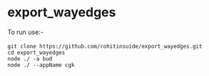 # export_wayedges


To run use:- <br/>
<br/>
```git clone https://github.com/rohitinsuide/export_wayedges.git```
<br/>
``` cd export_wayedges ```
<br/>
``` node ./ -a bud ```
<br/>
``` node ./ --appName cgk ```
